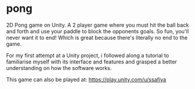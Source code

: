 # pong
2D Pong game on Unity.
A 2 player game where you must hit the ball back and forth and use your paddle to block the opponents goals.
So fun, you'll never want it to end! Which is great because there's literally no end to the game.

For my first attempt at a Unity project, i followed along a tutorial to familiarise myself with its interface and features and grasped a better understanding on how the software works.

This game can also be played at:
https://play.unity.com/u/ssafiya
